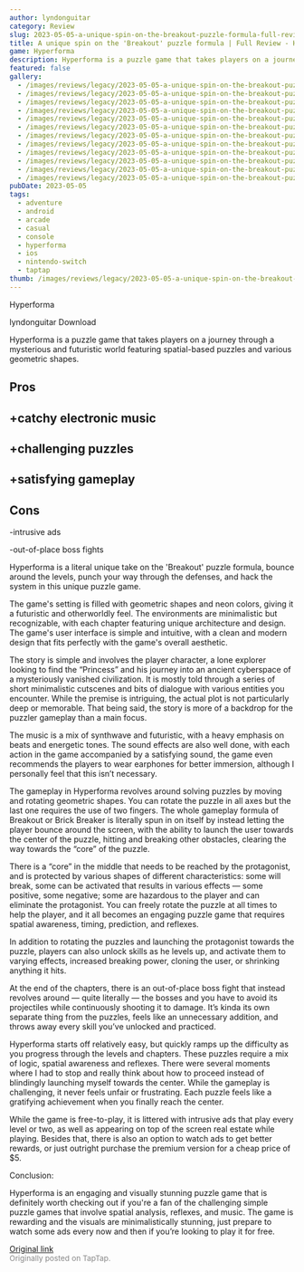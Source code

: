 ```yaml
---
author: lyndonguitar
category: Review
slug: 2023-05-05-a-unique-spin-on-the-breakout-puzzle-formula-full-review-hyperforma
title: A unique spin on the 'Breakout' puzzle formula | Full Review - Hyperforma
game: Hyperforma
description: Hyperforma is a puzzle game that takes players on a journey through a mysterious and futuristic world featuring spatial-based puzzles and various geometric shapes.
featured: false
gallery:
  - /images/reviews/legacy/2023-05-05-a-unique-spin-on-the-breakout-puzzle-formula--full-review---hyperforma-0.avif
  - /images/reviews/legacy/2023-05-05-a-unique-spin-on-the-breakout-puzzle-formula--full-review---hyperforma-1.avif
  - /images/reviews/legacy/2023-05-05-a-unique-spin-on-the-breakout-puzzle-formula--full-review---hyperforma-2.avif
  - /images/reviews/legacy/2023-05-05-a-unique-spin-on-the-breakout-puzzle-formula--full-review---hyperforma-3.avif
  - /images/reviews/legacy/2023-05-05-a-unique-spin-on-the-breakout-puzzle-formula--full-review---hyperforma-4.avif
  - /images/reviews/legacy/2023-05-05-a-unique-spin-on-the-breakout-puzzle-formula--full-review---hyperforma-5.avif
  - /images/reviews/legacy/2023-05-05-a-unique-spin-on-the-breakout-puzzle-formula--full-review---hyperforma-6.avif
  - /images/reviews/legacy/2023-05-05-a-unique-spin-on-the-breakout-puzzle-formula--full-review---hyperforma-7.avif
  - /images/reviews/legacy/2023-05-05-a-unique-spin-on-the-breakout-puzzle-formula--full-review---hyperforma-8.avif
  - /images/reviews/legacy/2023-05-05-a-unique-spin-on-the-breakout-puzzle-formula--full-review---hyperforma-9.avif
  - /images/reviews/legacy/2023-05-05-a-unique-spin-on-the-breakout-puzzle-formula--full-review---hyperforma-10.avif
  - /images/reviews/legacy/2023-05-05-a-unique-spin-on-the-breakout-puzzle-formula--full-review---hyperforma-11.avif
pubDate: 2023-05-05
tags:
  - adventure
  - android
  - arcade
  - casual
  - console
  - hyperforma
  - ios
  - nintendo-switch
  - taptap
thumb: /images/reviews/legacy/2023-05-05-a-unique-spin-on-the-breakout-puzzle-formula--full-review---hyperforma-0.avif
---
```


Hyperforma

lyndonguitar
Download

Hyperforma is a puzzle game that takes players on a journey through a mysterious and futuristic world featuring spatial-based puzzles and various geometric shapes.




## Pros



## +catchy electronic music


## +challenging puzzles


## +satisfying gameplay




## Cons


-intrusive ads

-out-of-place boss fights

Hyperforma is a literal unique take on the 'Breakout' puzzle formula, bounce around the levels, punch your way through the defenses, and hack the system in this unique puzzle game.

The game's setting is filled with geometric shapes and neon colors, giving it a futuristic and otherworldly feel. The environments are minimalistic but recognizable, with each chapter featuring unique architecture and design. The game's user interface is simple and intuitive, with a clean and modern design that fits perfectly with the game's overall aesthetic.

The story is simple and involves the player character, a lone explorer looking to find the “Princess” and his journey into an ancient cyberspace of a mysteriously vanished civilization. It is mostly told through a series of short minimalistic cutscenes and bits of dialogue with various entities you encounter. While the premise is intriguing, the actual plot is not particularly deep or memorable. That being said, the story is more of a backdrop for the puzzler gameplay than a main focus.

The music is a mix of synthwave and futuristic, with a heavy emphasis on beats and energetic tones. The sound effects are also well done, with each action in the game accompanied by a satisfying sound, the game even recommends the players to wear earphones for better immersion, although I personally feel that this isn’t necessary.

The gameplay in Hyperforma revolves around solving puzzles by moving and rotating geometric shapes. You can rotate the puzzle in all axes but the last one requires the use of two fingers. The whole gameplay formula of Breakout or Brick Breaker is literally spun in on itself by instead letting the player bounce around the screen, with the ability to launch the user towards the center of the puzzle, hitting and breaking other obstacles, clearing the way towards the “core” of the puzzle.

There is a “core” in the middle that needs to be reached by the protagonist, and is protected by various shapes of different characteristics: some will break, some can be activated that results in various effects — some positive, some negative; some are hazardous to the player and can eliminate the protagonist. You can freely rotate the puzzle at all times to help the player, and it all becomes an engaging puzzle game that requires spatial awareness, timing, prediction, and reflexes.

In addition to rotating the puzzles and launching the protagonist towards the puzzle, players can also unlock skills as he levels up, and activate them to varying effects, increased breaking power, cloning the user, or shrinking anything it hits.

At the end of the chapters, there is an out-of-place boss fight that instead revolves around — quite literally — the bosses and you have to avoid its projectiles while continuously shooting it to damage. It’s kinda its own separate thing from the puzzles, feels like an unnecessary addition, and throws away every skill you’ve unlocked and practiced.

Hyperforma starts off relatively easy, but quickly ramps up the difficulty as you progress through the levels and chapters. These puzzles require a mix of logic, spatial awareness and reflexes. There were several moments where I had to stop and really think about how to proceed instead of blindingly launching myself towards the center. While the gameplay is challenging, it never feels unfair or frustrating. Each puzzle feels like a gratifying achievement when you finally reach the center.

While the game is free-to-play, it is littered with intrusive ads that play every level or two, as well as appearing on top of the screen real estate while playing. Besides that, there is also an option to watch ads to get better rewards, or just outright purchase the premium version for a cheap price of $5.

Conclusion:

Hyperforma is an engaging and visually stunning puzzle game that is definitely worth checking out if you're a fan of the challenging simple puzzle games that involve spatial analysis, reflexes, and music. The game is rewarding and the visuals are minimalistically stunning, just prepare to watch some ads every now and then if you’re looking to play it for free.

[Original link](https://www.taptap.io/post/5340145)<br><span style="font-size: 0.95em; color: #888;">Originally posted on TapTap.</span>